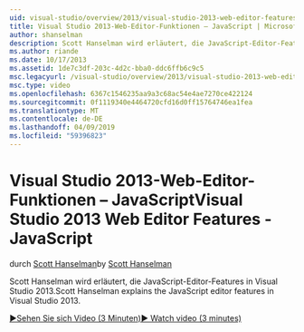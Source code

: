 ```yaml
---
uid: visual-studio/overview/2013/visual-studio-2013-web-editor-features-javascript
title: Visual Studio 2013-Web-Editor-Funktionen – JavaScript | Microsoft-Dokumentation
author: shanselman
description: Scott Hanselman wird erläutert, die JavaScript-Editor-Features in Visual Studio 2013.
ms.author: riande
ms.date: 10/17/2013
ms.assetid: 1de7c3df-203c-4d2c-bba0-ddc6ffb6c9c5
msc.legacyurl: /visual-studio/overview/2013/visual-studio-2013-web-editor-features-javascript
msc.type: video
ms.openlocfilehash: 6367c1546235aa9a3c68ac54e4ae7270ce422124
ms.sourcegitcommit: 0f1119340e4464720cfd16d0ff15764746ea1fea
ms.translationtype: MT
ms.contentlocale: de-DE
ms.lasthandoff: 04/09/2019
ms.locfileid: "59396823"
---
```

# <a name="visual-studio-2013-web-editor-features---javascript"></a><span data-ttu-id="f4594-103">Visual Studio 2013-Web-Editor-Funktionen – JavaScript</span><span class="sxs-lookup"><span data-stu-id="f4594-103">Visual Studio 2013 Web Editor Features - JavaScript</span></span>

<span data-ttu-id="f4594-104">durch [Scott Hanselman](https://github.com/shanselman)</span><span class="sxs-lookup"><span data-stu-id="f4594-104">by [Scott Hanselman](https://github.com/shanselman)</span></span>

<span data-ttu-id="f4594-105">Scott Hanselman wird erläutert, die JavaScript-Editor-Features in Visual Studio 2013.</span><span class="sxs-lookup"><span data-stu-id="f4594-105">Scott Hanselman explains the JavaScript editor features in Visual Studio 2013.</span></span>

[<span data-ttu-id="f4594-106">&#9654;Sehen Sie sich Video (3 Minuten)</span><span class="sxs-lookup"><span data-stu-id="f4594-106">&#9654; Watch video (3 minutes)</span></span>](https://channel9.msdn.com/Blogs/ASP-NET-Site-Videos/visual-studio-2013-web-editor-features-javascript)
